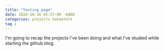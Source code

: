 ```yaml
---
title: "testing page"
date: 2020-10-16 05:57:00 -0400
categories: projects kakaotalk
tag :
---
```

I'm going to recap the projects I've been doing and what I've studied while starting the github blog.
